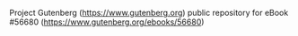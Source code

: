 Project Gutenberg (https://www.gutenberg.org) public repository for
eBook #56680 (https://www.gutenberg.org/ebooks/56680)
